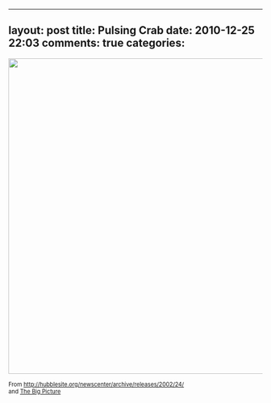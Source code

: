 
---
layout: post
title: Pulsing Crab
date: 2010-12-25 22:03
comments: true
categories: 
---

<a href='http://www.boston.com/bigpicture/2010/12/2010_hubble_space_telescope_ad.html#photo25'> <img src='http://ottomata.org/files/media/images/crab.gif' width='625' /></a>

<span style='font-size: .8em;'>From <a href='http://hubblesite.org/newscenter/archive/releases/2002/24/'>http://hubblesite.org/newscenter/archive/releases/2002/24/</a><br/> and <a href='http://www.boston.com/bigpicture/2010/12/2010_hubble_space_telescope_ad.html'>The Big Picture</a></span>


